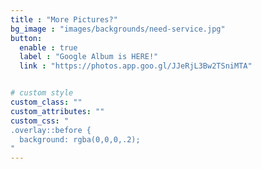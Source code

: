 ```yaml
---
title : "More Pictures?"
bg_image : "images/backgrounds/need-service.jpg"
button:
  enable : true
  label : "Google Album is HERE!"
  link : "https://photos.app.goo.gl/JJeRjL3Bw2TSniMTA"


# custom style
custom_class: ""
custom_attributes: ""
custom_css: "
.overlay::before {
  background: rgba(0,0,0,.2);
"
---
```

